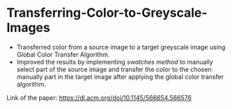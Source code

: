# Transferring-Color-to-Greyscale-Images
* Transferred color from a source image to a target greyscale image using Global Color Transfer Algorithm.
* Improved the results by implementing *swatches method* to manually select part of the source image and transfer the color to the chosen manually part in the target image after applying the global color transfer algorithm.

Link of the paper: https://dl.acm.org/doi/10.1145/566654.566576
